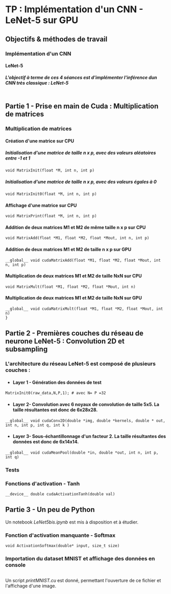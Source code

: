 # TP : Implémentation d'un CNN  - LeNet-5 sur GPU

## Objectifs & méthodes de travail 

### Implémentation d'un CNN

#### LeNet-5

##### L'objectif à terme de ces 4 séances est d'implémenter l'inférence dun CNN très classique : LeNet-5

<a href="https://zupimages.net/viewer.php?id=22/02/cqff.png"><img src="https://zupimages.net/up/22/02/cqff.png" alt="" /></a>

## Partie 1 - Prise en main de Cuda : Multiplication de matrices

### Multiplication de matrices

#### Création d'une matrice sur CPU
##### Initialisation d'une matrice de taille n x p, avec des valeurs aléatoires entre -1 et 1
```
void MatrixInit(float *M, int n, int p)
```

##### Initialisation d'une matrice de taille n x p, avec des valeurs égales à 0
```
void MatrixInit0(float *M, int n, int p)
```

#### Affichage d'une matrice sur CPU
```
void MatrixPrint(float *M, int n, int p)
```

#### Addition de deux matrices M1 et M2 de même taille n x p sur CPU
```
void MatrixAdd(float *M1, float *M2, float *Mout, int n, int p)
```

#### Addition de deux matrices M1 et M2 de taille n x p sur GPU
```
__global__ void cudaMatrixAdd(float *M1, float *M2, float *Mout, int n, int p)
```

#### Multiplication de deux matrices M1 et M2 de taille NxN sur CPU
```
void MatrixMult(float *M1, float *M2, float *Mout, int n)
```

#### Multiplication de deux matrices M1 et M2 de taille NxN sur GPU
```
__global__ void cudaMatrixMult(float *M1, float *M2, float *Mout, int n)
}
```

## Partie 2 - Premières couches du réseau de neurone LeNet-5 : Convolution 2D et subsampling

### L'architecture du réseau LeNet-5 est composé de plusieurs couches :
* #### Layer 1 - Génération des données de test
```
MatrixInit0(raw_data,N,P,1); # avec N= P =32
```
* #### Layer 2- Convolution avec 6 noyaux de convolution de taille 5x5. La taille résultantes est donc de 6x28x28.
```
__global__ void cudaConv2D(double *img, double *kernels, double * out, int n, int p, int q, int k )
```
* #### Layer 3- Sous-échantillonnage d'un facteur 2. La taille résultantes des données est donc de 6x14x14.
```
__global__ void cudaMeanPool(double *in, double *out, int n, int p, int q)
```
### Tests

### Fonctions d'activation - Tanh
```
__device__ double cudaActivationTanh(double val)
```

## Partie 3 - Un peu de Python

Un notebook *LeNet5bis.ipynb* est mis à disposition et à étudier.

### Fonction d'activation manquante - Softmax
```
void ActivationSoftmax(double* input, size_t size)
```

### Importation du dataset MNIST et affichage des données en console
<a href="https://upload.wikimedia.org/wikipedia/commons/2/27/MnistExamples.png"><img src="https://upload.wikimedia.org/wikipedia/commons/2/27/MnistExamples.png" alt="" /></a>

 Un script *printMNIST.cu* est donné, permettant l'ouverture de ce fichier et l'affichage d'une image. 